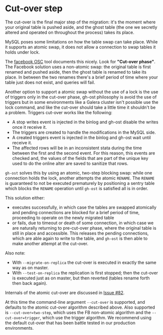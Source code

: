 # Cut-over step

The cut-over is the final major step of the migration: it's the moment where your original table is pushed aside, and the ghost table (the one we secretly altered and operated on throughout the process) takes its place.

MySQL poses some limitations on how the table swap can take place. While it supports an atomic swap, it does not allow a connection to swap tables it holds under lock.

The [facebook OSC](https://www.facebook.com/notes/mysql-at-facebook/online-schema-change-for-mysql/430801045932/) tool documents this nicely. Look for **"Cut-over phase"**. The Facebook solution uses a non-atomic swap: the original table is first renamed and pushed aside, then the ghost table is renamed to take its place. In between the two renames there's a brief period of time where your table just does not exist, and queries will fail.

Another option to support a atomic swap without the use of a lock is the use of triggers only in the cut-over phase,
gh-ost philosophy is avoid the use of triggers but in some environments like a Galera cluster isn't possible use the
lock command, and like the cut-over should take a little time it shouldn't be a problem. Triggers cut-over works like the following:

- A stop writes event is injected in the binlog and gh-ost disable the writes once it receive it.
- The triggers are created to handle the modifications in the MySQL side.
- A created triggers event is injected in the binlog and gh-ost wait until receive it.
- The affected rows will be in an inconsistent stata during the time between the first and the second event. For this reason, this events are checked and, the values of the fields that are part of the unique key used to do the online alter are saved to sanitize that rows.

`gh-ost` solves this by using an atomic, two-step blocking swap: while one connection holds the lock, another attempts the atomic `RENAME`. The `RENAME` is guaranteed to not be executed prematurely by positioning a sentry table which blocks the `RENAME` operation until `gh-ost` is satisfied all is in order.

This solution either:
- executes successfully, in which case the tables are swapped atomically and pending connections are blocked for a brief period of time, proceeding to operate on the newly migrated table
- or fails, due to timeout or death of some connection, in which case we are naturally returning to pre-cut-over phase, where the original table is still in place and accessible. This releases the pending connections, which are able again to write to the table, and `gh-ost` is then able to make another attempt at the cut-over.

Also note:
- With `--migrate-on-replica` the cut-over is executed in exactly the same way as on master.
- With `--test-on-replica` the replication is first stopped; then the cut-over is executed just as on master, but then reverted (tables rename forth then back again).

Internals of the atomic cut-over are discussed in [Issue #82](https://github.com/github/gh-ost/issues/82).

At this time the command-line argument `--cut-over` is supported, and defaults to the atomic cut-over algorithm described above. Also supported is `--cut-over=two-step`, which uses the FB non-atomic algorithm and the `--cut-over=trigger`, which use the trigger algorithm. We recommend using the default cut-over that has been battle tested in our production environments.
